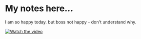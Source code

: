 # My notes here...


I am so happy today.
but boss not happy - don't understand why.

[![Watch the video](https://i.imgur.com/vKb2F1B.png)](./102-upcoming-eventa.mp4)
